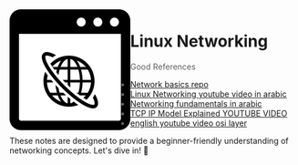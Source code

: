 <img src="images/logo.svg" align="left" />

# Linux Networking

> Good References
> - [Network basics repo](https://github.com/Reemaa828/NetworkLinuxBasics)
> - [Linux Networking youtube video in arabic](https://www.youtube.com/watch?v=IZ5Pz2t-pTI&list=PLWXRxAK4bUzc9gq-W2xWDe9zEaDcowLfs&index=20)
> - [Networking fundamentals in arabic](https://www.youtube.com/watch?v=q6tUCEUqxTQ&list=PL8s4OGp0649_e_Wbz5MlBgW5rBW-9hD0c)
> - [TCP IP Model Explained YOUTUBE VIDEO](https://www.youtube.com/watch?v=2QGgEk20RXM)
> - [english youtube video osi layer](https://www.youtube.com/watch?v=vv4y_uOneC0&t=609s)


These notes are designed to provide a beginner-friendly understanding of networking concepts. Let's dive in! 🚀


